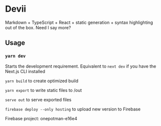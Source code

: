 # Devii

Markdown + TypeScript + React + static generation + syntax highlighting out of the box. Need I say more?

## Usage

### `yarn dev`

Starts the development requirement. Equivalent to `next dev` if you have the Next.js CLI installed

`yarn build` to create optimized build

`yarn export` to write static files to /out

`serve out` to serve exported files

`firebase deploy --only hosting` to upload new version to Firebase

Firebase project: onepotman-e16e4
